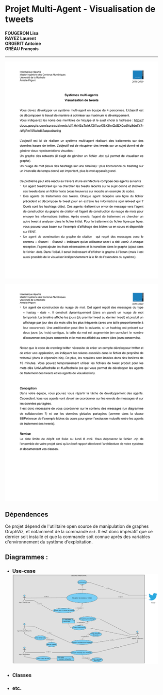 # Projet Multi-Agent - Visualisation de tweets

#### FOUGERON Lisa<br>RAYEZ Laurent<br>ORGERIT Antoine<br>GRÉAU François
___
![Page 1 Sujet](uml/SujetP1.jpg)

![Page 1 Sujet](uml/SujetP2.jpg)

## Dépendences
Ce projet dépend de l'utilitaire open source de manipulation de graphes GraphViz, et notamment de la commande `dot`.
Il est donc impératif que ce dernier soit installé et que la commande soit connue après des variables d'environnement du système d'exploitation.

## Diagrammes :
- ### Use-case<br> ![Use Case Diagram](uml/usecase.png)
- ### Classes<br>
- ### etc.